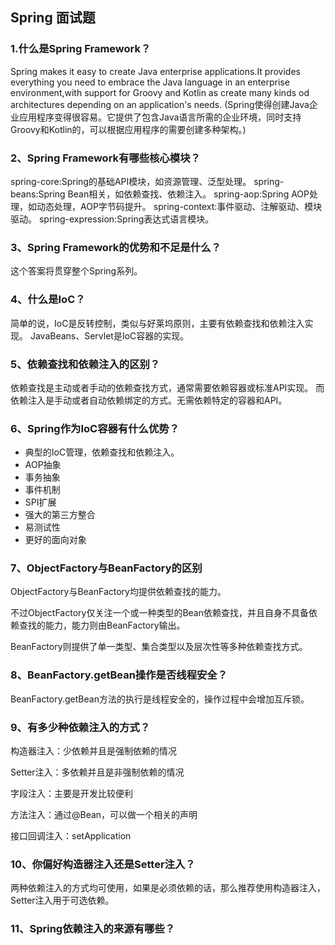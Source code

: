 ## Spring 面试题

### 1.什么是Spring Framework？
Spring makes it easy to create Java enterprise applications.It provides everything you need to embrace the Java language in
an enterprise environment,with support for Groovy and Kotlin as create many kinds od architectures depending on an application's needs.
(Spring使得创建Java企业应用程序变得很容易。它提供了包含Java语言所需的企业环境，同时支持Groovy和Kotlin的，可以根据应用程序的需要创建多种架构。)

### 2、Spring Framework有哪些核心模块？
spring-core:Spring的基础API模块，如资源管理、泛型处理。
spring-beans:Spring Bean相关，如依赖查找、依赖注入。
spring-aop:Spring AOP处理，如动态处理，AOP字节码提升。
spring-context:事件驱动、注解驱动、模块驱动。
spring-expression:Spring表达式语言模块。

### 3、Spring Framework的优势和不足是什么？
这个答案将贯穿整个Spring系列。

### 4、什么是IoC？
简单的说，IoC是反转控制，类似与好莱坞原则，主要有依赖查找和依赖注入实现。
JavaBeans、Servlet是IoC容器的实现。

### 5、依赖查找和依赖注入的区别？
依赖查找是主动或者手动的依赖查找方式，通常需要依赖容器或标准API实现。
而依赖注入是手动或者自动依赖绑定的方式。无需依赖特定的容器和API。

### 6、Spring作为IoC容器有什么优势？

- 典型的IoC管理，依赖查找和依赖注入。
- AOP抽象
- 事务抽象
- 事件机制
- SPI扩展
- 强大的第三方整合
- 易测试性
- 更好的面向对象

### 7、ObjectFactory与BeanFactory的区别

ObjectFactory与BeanFactory均提供依赖查找的能力。

不过ObjectFactory仅关注一个或一种类型的Bean依赖查找，并且自身不具备依赖查找的能力，能力则由BeanFactory输出。

BeanFactory则提供了单一类型、集合类型以及层次性等多种依赖查找方式。



### 8、BeanFactory.getBean操作是否线程安全？

BeanFactory.getBean方法的执行是线程安全的，操作过程中会增加互斥锁。

### 9、有多少种依赖注入的方式？

构造器注入：少依赖并且是强制依赖的情况

Setter注入：多依赖并且是非强制依赖的情况

字段注入：主要是开发比较便利

方法注入：通过@Bean，可以做一个相关的声明

接口回调注入：setApplication

### 10、你偏好构造器注入还是Setter注入？

两种依赖注入的方式均可使用，如果是必须依赖的话，那么推荐使用构造器注入，Setter注入用于可选依赖。

### 11、Spring依赖注入的来源有哪些？

